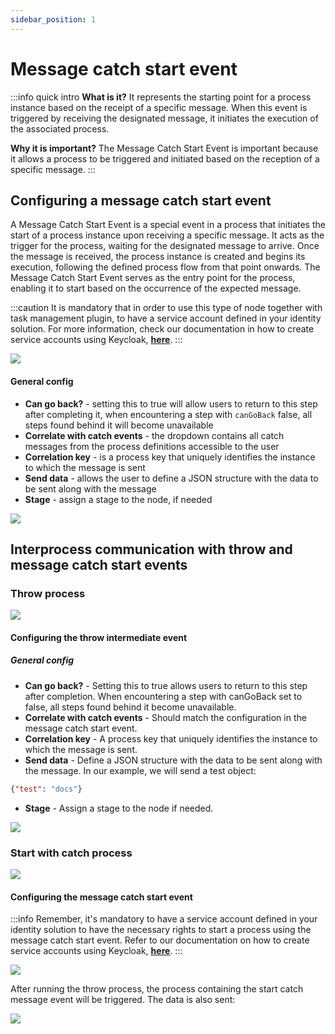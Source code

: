 ```yaml
---
sidebar_position: 1
---
```


# Message catch start event

:::info quick intro
**What is it?** It represents the starting point for a process instance based on the receipt of a specific message. When this event is triggered by receiving the designated message, it initiates the execution of the associated process.

**Why it is important?** The Message Catch Start Event is important because it allows a process to be triggered and initiated based on the reception of a specific message.
:::

## Configuring a message catch start event

A Message Catch Start Event is a special event in a process that initiates the start of a process instance upon receiving a specific message. It acts as the trigger for the process, waiting for the designated message to arrive. Once the message is received, the process instance is created and begins its execution, following the defined process flow from that point onwards. The Message Catch Start Event serves as the entry point for the process, enabling it to start based on the occurrence of the expected message.

:::caution
It is mandatory that in order to use this type of node together with task management plugin, to have a service account defined in your identity solution. For more information, check our documentation in how to create service accounts using Keycloak, [<u>**here**</u>](../../../platform-setup-guides/access-management/configuring-an-iam-solution.md#process-engine-service-account).
:::

![](https://s3.eu-west-1.amazonaws.com/docx.flowx.ai/release34/start_catch_message_event.png#center)

#### General config

* **Can go back?** - setting this to true will allow users to return to this step after completing it, when encountering a step with `canGoBack` false, all steps found behind it will become unavailable
* **Correlate with catch events** - the dropdown contains all catch messages from the process definitions accessible to the user
* **Correlation key** - is a process key that uniquely identifies the instance to which the message is sent
* **Send data** - allows the user to define a JSON structure with the data to be sent along with the message
* **Stage** - assign a stage to the node, if needed

![](https://s3.eu-west-1.amazonaws.com/docx.flowx.ai/building-blocks/node/message_catch_start_config.png)


## Interprocess communication with throw and message catch start events

### Throw process

![](https://s3.eu-west-1.amazonaws.com/docx.flowx.ai/release34/throw_for_start.png)


#### Configuring the throw intermediate event

##### General config

* **Can go back?**  - Setting this to true allows users to return to this step after completion. When encountering a step with canGoBack set to false, all steps found behind it become unavailable.
* **Correlate with catch events** - Should match the configuration in the message catch start event.
* **Correlation key** - A process key that uniquely identifies the instance to which the message is sent.
* **Send data** - Define a JSON structure with the data to be sent along with the message. In our example, we will send a test object:

```json
{"test": "docs"}
```
* **Stage** - Assign a stage to the node if needed.


![](https://s3.eu-west-1.amazonaws.com/docx.flowx.ai/release34/throw_for_start_config.png)

### Start with catch process

![](https://s3.eu-west-1.amazonaws.com/docx.flowx.ai/release34/start_catch_message_proc.png)

#### Configuring the message catch start event

:::info
Remember, it's mandatory to have a service account defined in your identity solution to have the necessary rights to start a process using the message catch start event. Refer to our documentation on how to create service accounts using Keycloak, [<u>**here**</u>](../../../platform-setup-guides/access-management/configuring-an-iam-solution.md#process-engine-service-account).
:::

![](https://s3.eu-west-1.amazonaws.com/docx.flowx.ai/release34/catch_start_event_config.png)

After running the throw process, the process containing the start catch message event will be triggered. The data is also sent:

![](https://s3.eu-west-1.amazonaws.com/docx.flowx.ai/release34/start_catch_event_response.png)